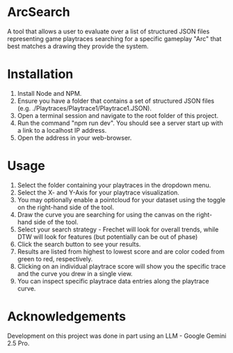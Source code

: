 # ArcSearch
A tool that allows a user to evaluate over a list of structured JSON files representing game playtraces searching for a specific gameplay "Arc" that best matches a drawing they provide the system.

# Installation
1. Install Node and NPM.
2. Ensure you have a folder that contains a set of structured JSON files (e.g. ./Playtraces/Playtrace1/Playtrace1.JSON).
3. Open a terminal session and navigate to the root folder of this project.
4. Run the command "npm run dev". You should see a server start up with a link to a localhost IP address.
5. Open the address in your web-browser.

# Usage
1. Select the folder containing your playtraces in the dropdown menu.
2. Select the X- and Y-Axis for your playtrace visualization.
3. You may optionally enable a pointcloud for your dataset using the toggle on the right-hand side of the tool.
4. Draw the curve you are searching for using the canvas on the right-hand side of the tool.
4. Select your search strategy - Frechet will look for overall trends, while DTW will look for features (but potentially can be out of phase)
5. Click the search button to see your results.
6. Results are listed from highest to lowest score and are color coded from green to red, respectively. 
7. Clicking on an individual playtrace score will show you the specific trace and the curve you drew in a single view.
8. You can inspect specific playtrace data entries along the playtrace curve.

# Acknowledgements
Development on this project was done in part using an LLM - Google Gemini 2.5 Pro. 
